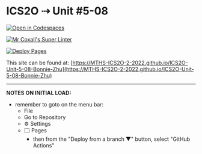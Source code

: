 # ICS2O ⇢ Unit #5-08

[![Open in Codespaces](https://classroom.github.com/assets/launch-codespace-7f7980b617ed060a017424585567c406b6ee15c891e84e1186181d67ecf80aa0.svg)](https://classroom.github.com/open-in-codespaces?assignment_repo_id=11173535)

[![Mr Coxall's Super Linter](https://github.com/MTHS-ICS2O-2-2022/ICS2O-Unit-5-08-Bonnie-Zhu/workflows/Mr%20Coxall's%20Super%20Linter/badge.svg)](https://github.com/MTHS-ICS2O-2-2022/ICS2O-Unit-5-08-Bonnie-Zhu/actions)

[![Deploy Pages](https://github.com/MTHS-ICS2O-2-2022/ICS2O-Unit-5-08-Bonnie-Zhu/workflows/Deploy%20Pages/badge.svg)](https://github.com/MTHS-ICS2O-2-2022/ICS2O-Unit-5-08-Bonnie-Zhu/actions)

This site can be found at: [https://MTHS-ICS2O-2-2022.github.io/ICS2O-Unit-5-08-Bonnie-Zhu](https://MTHS-ICS2O-2-2022.github.io/ICS2O-Unit-5-08-Bonnie-Zhu)

---

**NOTES ON INITIAL LOAD:**
- remember to goto on the menu bar:
  - File
  - Go to Repository
  - ⚙ Settings
  - 🗔 Pages
    - then from the "Deploy from a branch ▼" button, select "GitHub Actions"
